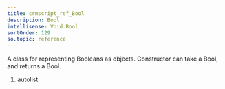 ```yaml
---
title: crmscript_ref_Bool
description: Bool
intellisense: Void.Bool
sortOrder: 129
so.topic: reference
---
```



A class for representing Booleans as objects.
Constructor can take a Bool, and returns a Bool.




1. autolist

